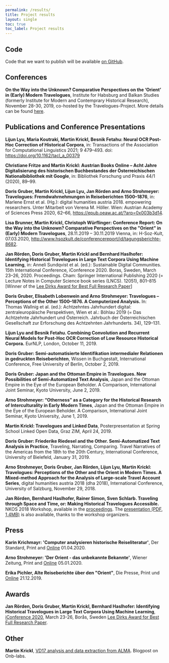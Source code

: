 ```yaml
---
permalink: /results/
title: Project results
layout: single
toc: true
toc_label: Project results
---
```


## Code

Code that we want to publish will be available [on GitHub](https://github.com/travelogues).

## Conferences

**On the Way into the Unknown? Comparative Perspectives on the ‘Orient’ in (Early) 
Modern Travelogues**, Institute for Habsburg and Balkan Studies (formerly Institute 
for Modern and Contemprary Historical Research), November 28-30, 2019, co-hosted 
by the Travelogues-Project. More details can be found [here](/intotheunknown).

## Publications and Conference Presentations

**Lijun Lyu, Maria Koutraki, Martin Krickl, Besnik Fetahu: Neural OCR Post-Hoc Correction of Historical Corpora**, in: Transactions of the Association for Computational Linguistics 2021; 9 479–493. doi: <https://doi.org/10.1162/tacl_a_00379>

**Christiane Fritze and Martin Krickl: Austrian Books Online – Acht Jahre Digitalisierung des historischen Buchbestandes der Österreichischen Nationalbibliothek mit Google**, in: Bibliothek Forschung und Praxis 44/1 (2020), 89–99.

**Doris Gruber, Martin Krickl, Lijun Lyu, Jan Rörden and Arno Strohmeyer: Travelogues: Fremdwahrnehmungen in Reiseberichten 1500–1876**, in: Marlene Ernst et al. (Hg.): digital humanities austria 2018. empowering researchers. Unter Mitarbeit von Verena M. Höller. Wien: Austrian Academy of Sciences Press 2020, 62–66, <https://epub.oeaw.ac.at/?arp=0x003b3d14>.

**Lisa Brunner, Martin Krickl, Christoph Würflinger: Conference Report: On the Way 
into the Unknown? Comparative Perspectives on the "Orient" in (Early) Modern 
Travelogues**, 28.11.2019 – 30.11.2019 Vienna, in: H-Soz-Kult, 07.03.2020, 
<http://www.hsozkult.de/conferencereport/id/tagungsberichte-8682>.

**Jan Rörden, Doris Gruber, Martin Krickl and Bernhard Haslhofer: Identifying Historical Travelogues in Large Text Corpora Using Machine Learning**, in: Anneli Sundqvist et al. (ed.): Sustainable Digital Communities. 15th International Conference, iConference 2020. Boras, Sweden, March 23–26, 2020. Proceedings. Cham: Springer International Publishing 2020 (= Lecture Notes in Computer Science book series (LNCS). 12051), 801–815 [Winner of the [Lee Dirks Award for Best Full Research Paper](https://ischools.org/page-18328)]

**Doris Gruber, Elisabeth Lobenwein and Arno Strohmeyer: Travelogues – 
Perceptions of the Other 1500–1876. A Computerized Analysis.** In: Thomas 
Wallnig et al. (ed.): Achtzehntes Jahrhundert digital: zentraleuropäische 
Perspektiven, Wien et al.: Böhlau 2019 (= Das Achtzehnte Jahrhundert und 
Österreich. Jahrbuch der Österreichischen Gesellschaft zur Erforschung 
des Achtzehnten Jahrhunderts. 34), 129–131.

**Lijun Lyu and Besnik Fetahu. Combining Convolution and Recurrent Neural 
Models for Post-Hoc OCR Correction of Low Resource Historical Corpora.** 
EurNLP, London, October 11, 2019.

**Doris Gruber: Semi-automatisierte Identifikation intermedialer Relationen 
in gedruckten Reiseberichten**, Wissen in Buchgestalt, International 
Conference, Free University of Berlin, October 2, 2019.

**Doris Gruber: Japan and the Ottoman Empire in Travelogues. New 
Possibilities of Semi-Automatized Text Analysis**, Japan and the Ottoman 
Empire in the Eye of the European Beholder. A Comparison, International 
Joint Seminar, Kyoto University, June 2, 2019.

**Arno Strohmeyer: “Otherness” as a Category for the Historical Research 
of Interculturality in Early Modern Times**, Japan and the Ottoman Empire 
in the Eye of the European Beholder. A Comparison, International Joint 
Seminar, Kyoto University, June 1, 2019.

**Martin Krickl: Travelogues and Linked Data**, Posterpresentation at Spring 
School Linked Open Data, Graz ZIM, April 24, 2019.

**Doris Gruber: Friederike Riedesel and the Other. Semi-Automatized Text 
Analysis in Practice**, Traveling, Narrating, Comparing. Travel Narratives 
of the Americas from the 18th to the 20th Century, International 
Conference, University of Bielefeld, January 31, 2019.

**Arno Strohmeyer, Doris Gruber, Jan Rörden, Lijun Lyu, Martin Krickl: 
Travelogues: Perceptions of the Other and the Orient in Modern Times. 
A Mixed-method Approach for the Analysis of Large-scale Travel Account 
Series**, digital humanities austria 2018 (dha 2018), International 
Conference, University of Salzburg, November 29, 2018.

**Jan Rörden, Bernhard Haslhofer, Rainer Simon, Sven Schlarb. Traveling 
through Space and Time, or: Making Historical Travelogues Accessible.** 
NKOS 2018 Workshop, available in the [proceedings](http://ceur-ws.org/Vol-2200/).
The [presentation (PDF, 1,4MB)](https://at-web1.comp.glam.ac.uk/pages/research/hypermedia/nkos/nkos2018/content/5-Jan-Roerden.pdf)
is also available, thanks to the workshop organizers.

## Press

**Karin Krichmayr: 'Computer analysieren historische Reiseliteratur'**, Der Standard, 
Print and [Online](https://www.derstandard.at/story/2000116459111/computer-analysieren-historische-reiseliteratur) 01.04.2020.

**Arno Strohmeyer: 'Der Orient - das unbekannte Bekannte'**, Wiener Zeitung, 
Print and [Online](https://www.wienerzeitung.at/meinung/gastkommentare/2044761-Der-Orient-das-unbekannte-Bekannte.html?em_cnt_page=3) 05.01.2020.

**Erika Pichler, Alte Reiseberichte über den "Orient"**, Die Presse, 
Print und [Online](https://www.diepresse.com/5742100/alte-reiseberichte-uber-den-orient) 21.12.2019.

## Awards

**Jan Rörden, Doris Gruber, Martin Krickl, Bernhard Haslhofer: Identifying 
Historical Travelogues in Large Text Corpora Using Machine Learning**, 
[iConference 2020](https://ischools.org/iConference-2020-Preview), March 23-26, 
Borås, Sweden [Lee Dirks Award for Best Full Research Paper](https://ischools.org/page-18328).

## Other

**Martin Krickl**, [VD17 analysis and data extraction from ALMA](https://labs.onb.ac.at/en/topic/vd17-analysis/). Blogpost on Onb-labs.


